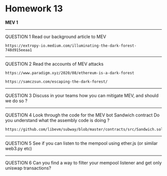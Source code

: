 # Homework 13

**MEV 1**

---

QUESTION 1
Read our background article to MEV

    https://extropy-io.medium.com/illuminating-the-dark-forest-748d915eeaa1

---

QUESTION 2
Read the accounts of MEV attacks

    https://www.paradigm.xyz/2020/08/ethereum-is-a-dark-forest

    https://samczsun.com/escaping-the-dark-forest/

---

QUESTION 3
Discuss in your teams how you can mitigate MEV, and
should we do so ?

---

QUESTION 4
Look through the code for the MEV bot Sandwich
contract
Do you understand what the assembly code is doing ?

    https://github.com/libevm/subway/blob/master/contracts/src/Sandwich.sol

---

QUESTION 5
See if you can listen to the mempool using ether.js (or
similar web3.py etc)

---

QUESTION 6
Can you find a way to filter your mempool listener and
get only uniswap transactions?
